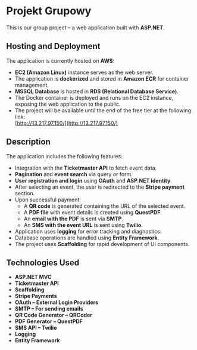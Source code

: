 # Projekt Grupowy

This is our group project – a web application built with **ASP.NET**.

## Hosting and Deployment

The application is currently hosted on **AWS**:

- **EC2 (Amazon Linux)** instance serves as the web server.  
- The application is **dockerized** and stored in **Amazon ECR** for container management.  
- **MSSQL Database** is hosted in **RDS (Relational Database Service)**.  
- The Docker container is deployed and runs on the EC2 instance, exposing the web application to the public.  
- The project will be available until the end of the free tier at the following link:  
[http://13.217.97.150/](http://13.217.97.150/)

## Description

The application includes the following features:

- Integration with the **Ticketmaster API** to fetch event data.  
- **Pagination** and **event search** via query or form.  
- **User registration and login** using **OAuth** and **ASP.NET Identity**.  
- After selecting an event, the user is redirected to the **Stripe payment** section.  
- Upon successful payment:  
  - A **QR code** is generated containing the URL of the selected event.  
  - A **PDF file** with event details is created using **QuestPDF**.  
  - An **email with the PDF** is sent via **SMTP**.  
  - An **SMS with the event URL** is sent using **Twilio**.  
- Application uses **logging** for error tracking and diagnostics.  
- Database operations are handled using **Entity Framework**.  
- The project uses **Scaffolding** for rapid development of UI components.

## Technologies Used

- **ASP.NET MVC**  
- **Ticketmaster API**  
- **Scaffolding**  
- **Stripe Payments**  
- **OAuth – External Login Providers**  
- **SMTP – For sending emails**  
- **QR Code Generator – QRCoder**  
- **PDF Generator – QuestPDF**  
- **SMS API – Twilio**  
- **Logging**  
- **Entity Framework**  

